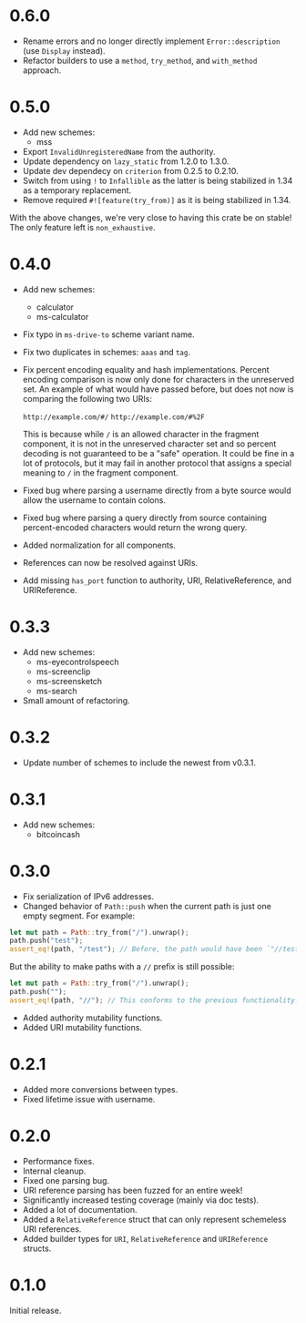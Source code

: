 # 0.6.0

 - Rename errors and no longer directly implement `Error::description` (use `Display` instead).
 - Refactor builders to use a `method`, `try_method`, and `with_method` approach.

# 0.5.0
 
 - Add new schemes:
   * mss
 - Export `InvalidUnregisteredName` from the authority.
 - Update dependency on `lazy_static` from 1.2.0 to 1.3.0.
 - Update dev dependecy on `criterion` from 0.2.5 to 0.2.10.
 - Switch from using `!` to `Infallible` as the latter is being stabilized in 1.34 as a temporary
   replacement.
 - Remove required `#![feature(try_from)]` as it is being stabilized in 1.34.

With the above changes, we're very close to having this crate be on stable! The only feature left
is `non_exhaustive`.

# 0.4.0

 - Add new schemes:
   * calculator
   * ms-calculator
 - Fix typo in `ms-drive-to` scheme variant name.
 - Fix two duplicates in schemes: `aaas` and `tag`.
 - Fix percent encoding equality and hash implementations. Percent encoding comparison is now only
   done for characters in the unreserved set. An example of what would have passed before, but does
   not now is comparing the following two URIs:

   `http://example.com/#/`
   `http://example.com/#%2F`

   This is because while `/` is an allowed character in the fragment component, it is not in the
   unreserved character set and so percent decoding is not guaranteed to be a "safe" operation. It
   could be fine in a lot of protocols, but it may fail in another protocol that assigns a special
   meaning to `/` in the fragment component.
 - Fixed bug where parsing a username directly from a byte source would allow the username to
   contain colons.
 - Fixed bug where parsing a query directly from source containing percent-encoded characters would
   return the wrong query.
 - Added normalization for all components.
 - References can now be resolved against URIs.
 - Add missing `has_port` function to authority, URI, RelativeReference, and URIReference.

# 0.3.3

 - Add new schemes:
   * ms-eyecontrolspeech
   * ms-screenclip
   * ms-screensketch
   * ms-search
 - Small amount of refactoring.

# 0.3.2

 - Update number of schemes to include the newest from v0.3.1.

# 0.3.1

 - Add new schemes:
   * bitcoincash

# 0.3.0

 - Fix serialization of IPv6 addresses.
 - Changed behavior of `Path::push` when the current path is just one empty segment. For example:

```rust
let mut path = Path::try_from("/").unwrap();
path.push("test");
assert_eq!(path, "/test"); // Before, the path would have been `"//test"`.
```

   But the ability to make paths with a `//` prefix is still possible:

```rust
let mut path = Path::try_from("/").unwrap();
path.push("");
assert_eq!(path, "//"); // This conforms to the previous functionality.
```

 - Added authority mutability functions.
 - Added URI mutability functions.

# 0.2.1

 - Added more conversions between types.
 - Fixed lifetime issue with username.

# 0.2.0

 - Performance fixes.
 - Internal cleanup.
 - Fixed one parsing bug.
 - URI reference parsing has been fuzzed for an entire week!
 - Significantly increased testing coverage (mainly via doc tests).
 - Added a lot of documentation.
 - Added a `RelativeReference` struct that can only represent schemeless URI references.
 - Added builder types for `URI`, `RelativeReference` and `URIReference` structs.

# 0.1.0

Initial release.
